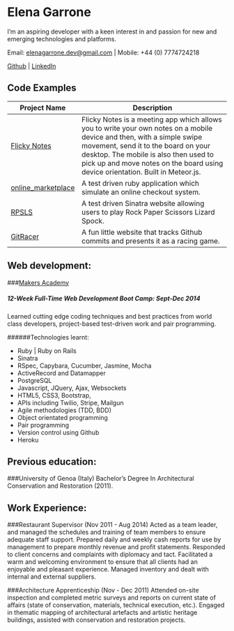 Elena Garrone
=============
I’m an aspiring developer with a keen interest in and passion for new and emerging technologies and platforms.

Email: elenagarrone.dev@gmail.com | Mobile: +44 (0) 7774724218

[Github](https://github.com/elenagarrone/) | [LinkedIn](uk.linkedin.com/in/elenagarrone)

Code Examples
-------------

| Project Name | Description |
| ------------ | ----------- |
| [Flicky Notes](https://github.com/karinnielsen/Final-Project-POSTit)  | Flicky Notes is a meeting app which allows you to write your own notes on a mobile device and then, with a simple swipe movement, send it to the board on your desktop. The mobile is also then used to pick up and move notes on the board using device orientation. Built in Meteor.js. |
| [online_marketplace](https://github.com/elenagarrone/online_marketplace) |  A test driven ruby application which simulate an online checkout system. |
| [RPSLS](https://github.com/elenagarrone/RPSLS) | A test driven Sinatra website allowing users to play Rock Paper Scissors Lizard Spock. |
| [GitRacer](https://github.com/elenagarrone/gitRacer) |  A fun little website that tracks Github commits and presents it as a racing game. |

Web development:
----------------
###[Makers Academy](http://www.makersacademy.com/)
##### 12-Week Full-Time Web Development Boot Camp: Sept-Dec 2014
Learned cutting edge coding techniques and best practices from world class developers, project-based test-driven work and pair programming.

######Technologies learnt:

- Ruby | Ruby on Rails
- Sinatra
- RSpec, Capybara, Cucumber, Jasmine, Mocha
- ActiveRecord and Datamapper
- PostgreSQL
- Javascript, JQuery, Ajax, Websockets
- HTML5, CSS3, Bootstrap,
- APIs including Twilio, Stripe, Mailgun
- Agile methodologies (TDD, BDD)
- Object orientated programming
- Pair programming
- Version control using Github
- Heroku

Previous education:
-------------------
###University of Genoa (Italy)
Bachelor’s Degree In Architectural Conservation and Restoration (2011).

Work Experience:
---------------
###Restaurant Supervisor (Nov 2011 - Aug 2014)
Acted as a team leader, and managed the schedules and training of team members to ensure adequate staff support. Prepared daily and weekly cash reports for use by management to prepare monthly revenue and profit statements. Responded to client concerns and complaints with diplomacy and tact. Facilitated a warm and welcoming environment to ensure that all clients had an enjoyable and pleasant experience. Managed inventory and dealt with internal and external suppliers.


###Architecture Apprenticeship (Nov - Dec 2011)
Attended on-site inspection and completed metric surveys and reports on current state of affairs (state of conservation, materials, technical execution, etc.). Engaged in thematic mapping of architectural artefacts and artistic heritage buildings, assisted with conservation and restoration projects.

